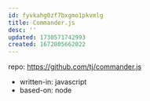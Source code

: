 ```yaml
---
id: fyvkahg0zf7bxgmo1pkvmlg
title: Commander.js
desc: ''
updated: 1730571742993
created: 1672805662022
---
```


repo: https://github.com/tj/commander.js
- written-in: javascript
- based-on: node
